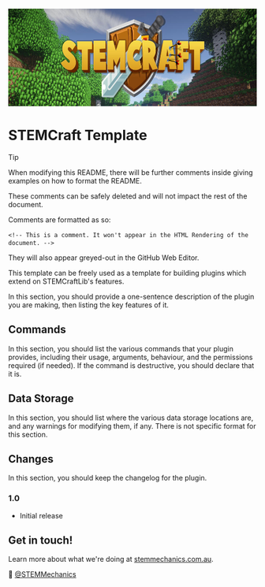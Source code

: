 <p align="center"><img src="https://github.com/STEMMechanics/.github/blob/main/stemcraft-sky-logo.jpg?raw=true" width="666" height="198" alt="STEMMechanics"></p>

# STEMCraft Template

> [!TIP]
> When modifying this README, there will be further comments inside giving examples on how to format the README.
>
> These comments can be safely deleted and will not impact the rest of the document.
>
> Comments are formatted as so:
>
> ```
> <!-- This is a comment. It won't appear in the HTML Rendering of the document. -->
> ```
> They will also appear greyed-out in the GitHub Web Editor.

This template can be freely used as a template for building plugins which extend on STEMCraftLib's features.

In this section, you should provide a one-sentence description of the plugin you are making, then listing the key features of it.

<!--
Here is an example from the "SC-Inventories" plugin:

This plugin enables separate inventories for different worlds and game modes on Minecraft servers. Key features include:

- **World-Specific Inventories**: Players have distinct inventories for each world, preventing item transfer between unrelated game areas.
- **World Grouping**: Worlds are grouped based on their names, with inventories shared within each group (ie world, world_nether and world_the_end all share the same inventories).
- **Game Mode Separation**: Players have a separate inventory for different game modes (e.g., survival, creative) within the same world.
- **More Than Inventories**: When switching inventories, the complete players profile is switched including health, hunger, effects, etc.
- **Stored As YAML**: Data is stored in the YAML format to use the built-in server serialization methods and should limit issues with future versions.
-->

## Commands

In this section, you should list the various commands that your plugin provides, including their usage, arguments, behaviour, and the permissions required (if needed). If the command is destructive, you should declare that it is.

<!--
Here is an example from the "SC-Inventories" plugin:

### /speed
The /clearinventory command removes all items from a player's inventory, including their hotbar, main inventory, and armor slots.

#### Usage
/clearinventory [player]

#### Arguments
player (optional): The name of the player whose inventory you want to clear. If not specified, it clears your own inventory.

#### Behavior
- If no player is specified, the command clears the inventory of the player who executed it.
- When run from the console, a player name must be provided.

#### Permission
Requires the `stemcraft.inventory.clear` permission to use this command.

> [!CAUTION]
> Use this command with caution, as it permanently removes all items from the specified player's inventory without any way to undo the action
-->

## Data Storage

In this section, you should list where the various data storage locations are, and any warnings for modifying them, if any. There is not specific format for this section.

<!--
Here is an example from the "SC-Inventories" plugin:

Player data is stored in YAML files in /worlds/\<world-name\>/\<player-uuid\>.yml in a serialized format.

While this can be modified using a text editor, it is not recommended as it could break the players inventory restoration.
-->

## Changes

In this section, you should keep the changelog for the plugin.

<!-- Example is provided below. -->

### 1.0

-    Initial release

## Get in touch!

<!-- If you are not developing this plugin for STEMMechanics, please replace this contact info. -->

Learn more about what we're doing at [stemmechanics.com.au](https://stemmechanics.com.au).

👋 [@STEMMechanics](https://twitter.com/STEMMechanics)


